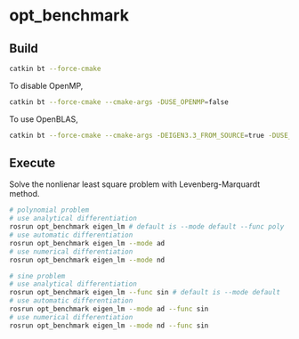 # opt_benchmark

## Build
```bash
catkin bt --force-cmake
```
To disable OpenMP,
```bash
catkin bt --force-cmake --cmake-args -DUSE_OPENMP=false
```
To use OpenBLAS,
```bash
catkin bt --force-cmake --cmake-args -DEIGEN3.3_FROM_SOURCE=true -DUSE_OPENBLAS=true
```

## Execute

Solve the nonlienar least square problem with Levenberg-Marquardt method.

```bash
# polynomial problem
# use analytical differentiation
rosrun opt_benchmark eigen_lm # default is --mode default --func poly
# use automatic differentiation
rosrun opt_benchmark eigen_lm --mode ad
# use numerical differentiation
rosrun opt_benchmark eigen_lm --mode nd

# sine problem
# use analytical differentiation
rosrun opt_benchmark eigen_lm --func sin # default is --mode default
# use automatic differentiation
rosrun opt_benchmark eigen_lm --mode ad --func sin
# use numerical differentiation
rosrun opt_benchmark eigen_lm --mode nd --func sin
```
